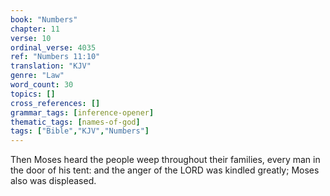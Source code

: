 ```yaml
---
book: "Numbers"
chapter: 11
verse: 10
ordinal_verse: 4035
ref: "Numbers 11:10"
translation: "KJV"
genre: "Law"
word_count: 30
topics: []
cross_references: []
grammar_tags: [inference-opener]
thematic_tags: [names-of-god]
tags: ["Bible","KJV","Numbers"]
---
```

Then Moses heard the people weep throughout their families, every man in the door of his tent: and the anger of the LORD was kindled greatly; Moses also was displeased.
